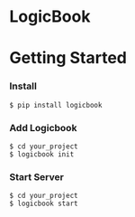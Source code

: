 # LogicBook

# Getting Started
### Install
```
$ pip install logicbook
```

### Add Logicbook
```
$ cd your_project
$ logicbook init
```

### Start Server
```
$ cd your_project
$ logicbook start
```

